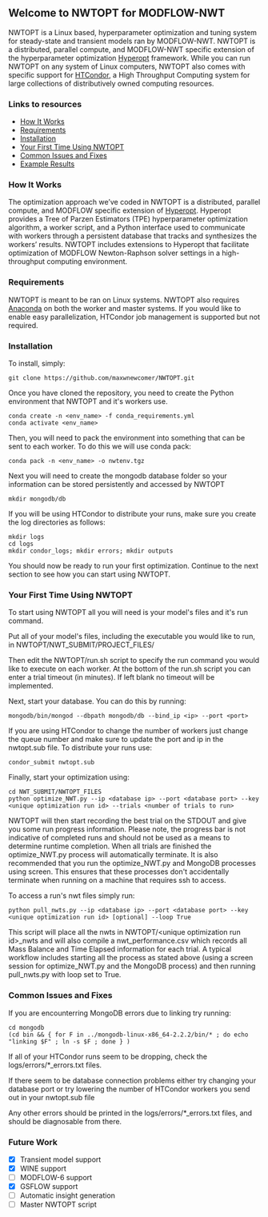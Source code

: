 ## Welcome to NWTOPT for MODFLOW-NWT

NWTOPT is a Linux based, hyperparameter optimization and tuning system for steady-state and transient models ran by MODFLOW-NWT. NWTOPT is a distributed, parallel compute, and MODFLOW-NWT specific extension of the hyperparameter optimization [Hyperopt](https://github.com/hyperopt/hyperopt) framework. While you can run NWTOPT on any system of Linux computers, NWTOPT also comes with specific support for [HTCondor](https://research.cs.wisc.edu/htcondor/), a High Throughput Computing system for large collections of distributively owned computing resources.

### Links to resources
- [How It Works](#how-it-works)
- [Requirements](#requirements)
- [Installation](#installation)
- [Your First Time Using NWTOPT](#your-first-time-using-nwtopt)
- [Common Issues and Fixes](#common-issues-and-fixes)
- [Example Results](#example-results)

### How It Works

The optimization approach we’ve coded in NWTOPT is a distributed, parallel compute, and MODFLOW specific extension of [Hyperopt](https://github.com/hyperopt/hyperopt). Hyperopt provides a Tree of Parzen Estimators (TPE) hyperparameter optimization algorithm, a worker script, and a Python interface used to communicate with workers through a persistent database that tracks and synthesizes the workers’ results.  NWTOPT includes extensions to Hyperopt that facilitate optimization of MODFLOW Newton-Raphson solver settings in a high-throughput computing environment.

### Requirements

NWTOPT is meant to be ran on Linux systems. NWTOPT also requires [Anaconda](anaconda.org) on both the worker and master systems. If you would like to enable easy parallelization, HTCondor job management is supported but not required.

### Installation

To install, simply:
```
git clone https://github.com/maxwnewcomer/NWTOPT.git
```

Once you have cloned the repository, you need to create the Python environment that NWTOPT and it's workers use. 

```
conda create -n <env_name> -f conda_requirements.yml
conda activate <env_name>
```

Then, you will need to pack the environment into something that can be sent to each worker. To do this we will use conda pack:

```
conda pack -n <env_name> -o nwtenv.tgz
```

Next you will need to create the mongodb database folder so your information can be stored persistently and accessed by NWTOPT

```
mkdir mongodb/db
```

If you will be using HTCondor to distribute your runs, make sure you create the log directories as follows:
```
mkdir logs
cd logs
mkdir condor_logs; mkdir errors; mkdir outputs
```

You should now be ready to run your first optimization. Continue to the next section to see how you can start using NWTOPT.


### Your First Time Using NWTOPT

To start using NWTOPT all you will need is your model's files and it's run command.

Put all of your model's files, including the executable you would like to run, in NWTOPT/NWT_SUBMIT/PROJECT_FILES/

Then edit the NWTOPT/run.sh script to specify the run command you would like to execute on each worker. At the bottom of the run.sh script you can enter a trial timeout (in minutes). If left blank no timeout will be implemented.

Next, start your database. You can do this by running:

```
mongodb/bin/mongod --dbpath mongodb/db --bind_ip <ip> --port <port>
```

If you are using HTCondor to change the number of workers just change the queue number and make sure to update the port and ip in the nwtopt.sub file. To distribute your runs use:

```
condor_submit nwtopt.sub
```


Finally, start your optimization using:

```
cd NWT_SUBMIT/NWTOPT_FILES 
python optimize_NWT.py --ip <database ip> --port <database port> --key <unique optimization run id> --trials <number of trials to run>
```

NWTOPT will then start recording the best trial on the STDOUT and give you some run progress information. Please note, the progress bar is not indicative of completed runs and should not be used as a means to determine runtime completion. When all trials are finished the optimize_NWT.py process will automatically terminate. It is also recommended that you run the optimize_NWT.py and MongoDB processes using screen. This ensures that these processes don't accidentally terminate when running on a machine that requires ssh to access. 

To access a run's nwt files simply run:

```
python pull_nwts.py --ip <database ip> --port <database port> --key <unique optimization run id> [optional] --loop True
```
This script will place all the nwts in NWTOPT/\<unique optimization run id>_nwts and will also compile a nwt_performance.csv which records all Mass Balance and Time Elapsed information for each trial. A typical workflow includes starting all the process as stated above (using a screen session for optimize_NWT.py and the MongoDB process) and then running pull_nwts.py with loop set to True.

### Common Issues and Fixes
If you are encounterring MongoDB errors due to linking try running:
```
cd mongodb
(cd bin && { for F in ../mongodb-linux-x86_64-2.2.2/bin/* ; do echo "linking $F" ; ln -s $F ; done } )
```
  
If all of your HTCondor runs seem to be dropping, check the logs/errors/*_errors.txt files.

If there seem to be database connection problems either try changing your database port or try lowering the number of HTCondor workers you send out in your nwtopt.sub file

Any other errors should be printed in the logs/errors/*_errors.txt files, and should be diagnosable from there.

### Future Work

- [x] Transient model support
- [x] WINE support
- [ ] MODFLOW-6 support
- [x] GSFLOW support
- [ ] Automatic insight generation
- [ ] Master NWTOPT script
